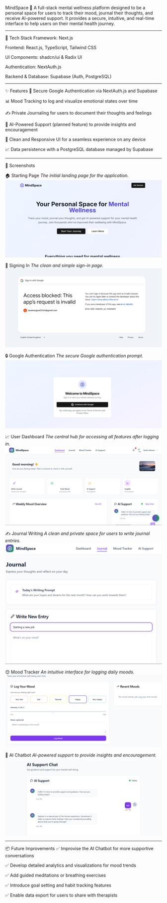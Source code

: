 MindSpace 🧠
A full-stack mental wellness platform designed to be a personal space for users to track their mood, journal their thoughts, and receive AI-powered support. It provides a secure, intuitive, and real-time interface to help users on their mental health journey.

---

🧩 Tech Stack
Framework: Next.js

Frontend: React.js, TypeScript, Tailwind CSS

UI Components: shadcn/ui & Radix UI

Authentication: NextAuth.js

Backend & Database: Supabase (Auth, PostgreSQL)

---

✨ Features
🔐 Secure Google Authentication via NextAuth.js and Supabase

📊 Mood Tracking to log and visualize emotional states over time

✍️ Private Journaling for users to document their thoughts and feelings

🤖 AI-Powered Support (planned feature) to provide insights and encouragement

📱 Clean and Responsive UI for a seamless experience on any device

📈 Data persistence with a PostgreSQL database managed by Supabase

---

 📸 Screenshots


 🏠 Starting Page
*The initial landing page for the application.*
![Starting_page](./assets/Starting_page.png)

🔑 Signing In
*The clean and simple sign-in page.*
![Signing_in](./assets/Signing_in.png)

🔒 Google Authentication
*The secure Google authentication prompt.*
![Google_Auth](./assets/Google_Auth.png)

 📈 User Dashboard
*The central hub for accessing all features after logging in.*
![Dashboard](./assets/Dashboard.png)


 ✍️ Journal Writing
*A clean and private space for users to write journal entries.*
![Journal Writing](./assets/Journal_Writing.png)

 😊 Mood Tracker
*An intuitive interface for logging daily moods.*
![Mood Tracker](./assets/Mood_Tracker.png)

 🤖 AI Chatbot
*AI-powered support to provide insights and encouragement.*
![AI Chatbot](./assets/AI_Chatbot.png)

---

📦 Future Improvements
✅ Improvise the AI Chatbot for more supportive conversations

✅ Develop detailed analytics and visualizations for mood trends

✅ Add guided meditations or breathing exercises

✅ Introduce goal setting and habit tracking features

✅ Enable data export for users to share with therapists 